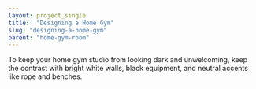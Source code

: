 ```yaml
---
layout: project_single
title:  "Designing a Home Gym"
slug: "designing-a-home-gym"
parent: "home-gym-room"
---
```

To keep your home gym studio from looking dark and unwelcoming, keep the contrast with bright white walls, black equipment, and neutral accents like rope and benches.